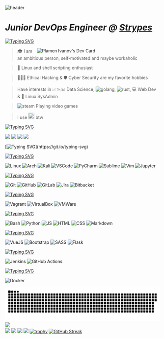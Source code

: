 ![header](https://capsule-render.vercel.app/api?text=Hello%20World!&animation=blinking&type=waving&fontAlign=75&fontAlignY=30&color=timeAuto)

# *Junior DevOps Engineer @ [Strypes](https://strypes.eu/)*

[![Typing SVG](https://readme-typing-svg.herokuapp.com?size=23&color=58F736&background=FFEFEC00&vCenter=true&lines=About+me)](https://git.io/typing-svg)

[//]: <> (<img align="right" width=150px height=150px alt="side_sticker" src="https://media.giphy.com/media/VTtANKl0beDFQRLDTh/giphy.gif" />)
<img align="right" src="https://api.daily.dev/devcards/c49a9b883d1245b1b61ead54015bcf1e.png?r=u70" width="400" alt="Plamen Ivanov's Dev Card"/>

> 🎓 I am an ambitious person, self-motivated and maybe workaholic

> 🐧 Linux and shell scripting enthusiast

> 👨🏻‍💻 Ethical Hacking & 🛡 Cyber Security are my favorite hobbies

> Have interests in 📈📉📊 Data Science, <img src="https://img.shields.io/badge/Go-00ADD8?style=for-the-badge&logo=go&logoColor=white" alt="golang">, <img src="https://img.shields.io/badge/Rust-black?style=for-the-badge&logo=rust&logoColor=#E57324" alt="rust">, 💻 Web Dev & 🤖 Linux SysAdmin

> <img src="https://img.shields.io/badge/Steam-000000?style=for-the-badge&logo=steam&logoColor=white" alt="steam"> Playing video games

> I use <img src="https://cdn0.iconfinder.com/data/icons/flat-round-system/512/archlinux-512.png" width="20px" height="20px"> btw 

[![Typing SVG](https://readme-typing-svg.herokuapp.com?size=23&color=2435F7&background=FFEFEC00&vCenter=true&lines=Contacts)](https://git.io/typing-svg)

<p align="left">
<a href="https://www.linkedin.com/in/plamen-ivanov-33a851226/" target="_blank"><img src="https://img.shields.io/badge/Plamen Ivanov-0077B5?style=for-the-badge&logo=linkedin&logoColor=white"/></a>
<a href="https://discord.com/users/325912532143570944" target="_blank"><img src="https://img.shields.io/badge/PLAMEN-5865F2?style=for-the-badge&logo=discord&logoColor=white"/></a>
<a href="https://plamens-portfolio.vercel.app/" target="_blank"><img src="https://img.shields.io/badge/My Portfolio-4d1c7c?style=for-the-badge&logo=vercel&logoColor=white"/></a>
<a href="mailto:plamen_iv@protonmail.com" target="_blank"><img src="https://img.shields.io/badge/plamen_iv@protonmail.com-8B89CC?style=for-the-badge&logo=protonmail&logoColor=white"/></a>

[![Typing SVG](https://readme-typing-svg.herokuapp.com?size=23&color=F71A49&background=FFEFEC00&vCenter=true&lines=Tech+Stack:)](https://git.io/typing-svg)

[![Typing SVG](https://readme-typing-svg.herokuapp.com?size=18&color=F79924&background=FFEFEC00&vCenter=true&lines=OS+and+IDEs)](https://git.io/typing-svg)

![Linux](https://img.shields.io/badge/Linux-FCC624?style=for-the-badge&logo=linux&logoColor=black)
![Arch](https://img.shields.io/badge/Arch_Linux-1793D1?style=for-the-badge&logo=arch-linux&logoColor=white)
![Kali](https://img.shields.io/badge/Kali_Linux-557C94?style=for-the-badge&logo=kali-linux&logoColor=white)
![VSCode](https://img.shields.io/badge/VSCode-0078D4?style=for-the-badge&logo=visual%20studio%20code&logoColor=white)
![PyCharm](https://img.shields.io/badge/PyCharm-000000.svg?&style=for-the-badge&logo=PyCharm&logoColor=white)
![Sublime](https://img.shields.io/badge/sublime_text-%23575757.svg?&style=for-the-badge&logo=sublime-text&logoColor=important)
![Vim](https://img.shields.io/badge/VIM-%2311AB00.svg?&style=for-the-badge&logo=vim&logoColor=white)
![Jupyter](https://img.shields.io/badge/Jupyter-F37626.svg?&style=for-the-badge&logo=Jupyter&logoColor=white)

[![Typing SVG](https://readme-typing-svg.herokuapp.com?size=18&color=F7EE24&background=FFEFEC00&vCenter=true&lines=Version+Control)](https://git.io/typing-svg)

![Git](https://img.shields.io/badge/GIT-E44C30?style=for-the-badge&logo=git&logoColor=white)
![GitHub](https://img.shields.io/badge/GitHub-100000?style=for-the-badge&logo=github&logoColor=white)
![GitLab](https://img.shields.io/badge/GitLab-330F63?style=for-the-badge&logo=gitlab&logoColor=white)
![Jira](https://img.shields.io/badge/Jira-0052CC?style=for-the-badge&logo=Jira&logoColor=white)
![Bitbucket](https://img.shields.io/badge/Bitbucket-0747a6?style=for-the-badge&logo=bitbucket&logoColor=white)

[![Typing SVG](https://readme-typing-svg.herokuapp.com?size=18&color=57f542&background=FFEFEC00&vCenter=true&lines=Virtualization)](https://git.io/typing-svg)

![Vagrant](https://img.shields.io/badge/Vagrant-1868F2?style=for-the-badge&logo=Vagrant&logoColor=white)
![VirtualBox](https://img.shields.io/badge/VirtualBox-21416b?style=for-the-badge&logo=VirtualBox&logoColor=white)
![VMWare](https://img.shields.io/badge/VMware-231f20?style=for-the-badge&logo=VMware&logoColor=white)


[![Typing SVG](https://readme-typing-svg.herokuapp.com?size=18&color=24F7E0&background=FFEFEC00&vCenter=true&lines=Programming%2FScripting%2FMarkdown+languages)](https://git.io/typing-svg)

![Bash](https://img.shields.io/badge/Shell_Script-121011?style=for-the-badge&logo=gnu-bash&logoColor=white)
![Python](https://img.shields.io/badge/Python-FFD43B?style=for-the-badge&logo=python&logoColor=blue)
![JS](https://img.shields.io/badge/JavaScript-323330?style=for-the-badge&logo=javascript&logoColor=F7DF1E)
![HTML](https://img.shields.io/badge/HTML5-E34F26?style=for-the-badge&logo=html5&logoColor=white)
![CSS](https://img.shields.io/badge/CSS3-1572B6?style=for-the-badge&logo=css3&logoColor=white)
![Markdown](https://img.shields.io/badge/markdown-%23000000.svg?style=for-the-badge&logo=markdown&logoColor=white)

[![Typing SVG](https://readme-typing-svg.herokuapp.com?size=18&color=E727F7&background=FFEFEC00&vCenter=true&lines=Frameworks/Pre-processors)](https://git.io/typing-svg)

![VueJS](https://img.shields.io/badge/Vue.js-35495E?style=for-the-badge&logo=vuedotjs&logoColor=4FC08D)
![Bootstrap](https://img.shields.io/badge/Bootstrap-563D7C?style=for-the-badge&logo=bootstrap&logoColor=white)
![SASS](https://img.shields.io/badge/Sass-CC6699?style=for-the-badge&logo=sass&logoColor=white)
![Flask](https://img.shields.io/badge/flask-%23000.svg?style=for-the-badge&logo=flask&logoColor=white)

[![Typing SVG](https://readme-typing-svg.herokuapp.com?size=18&color=ff1bbc&background=FFEFEC00&vCenter=true&lines=CI/CD)](https://git.io/typing-svg)

![Jenkins](https://img.shields.io/badge/Jenkins-D24939?style=for-the-badge&logo=Jenkins&logoColor=white)
![GitHub Actions](https://img.shields.io/badge/GitHub_Actions-2088FF?style=for-the-badge&logo=github-actions&logoColor=white)

[![Typing SVG](https://readme-typing-svg.herokuapp.com?size=18&color=9427F7&background=FFEFEC00&vCenter=true&lines=PaaS)](https://git.io/typing-svg)

![Docker](https://img.shields.io/badge/Docker-2CA5E0?style=for-the-badge&logo=docker&logoColor=white)

![Snake animation](https://github.com/k1lgor/k1lgor/blob/output/github-contribution-grid-snake.svg)
![](https://github-profile-summary-cards.vercel.app/api/cards/profile-details?username=k1lgor&theme=dracula)  
![](https://github-profile-summary-cards.vercel.app/api/cards/repos-per-language?username=k1lgor&theme=dracula)
![](https://github-profile-summary-cards.vercel.app/api/cards/most-commit-language?username=k1lgor&theme=dracula)
![](https://github-profile-summary-cards.vercel.app/api/cards/stats?username=k1lgor&theme=dracula)
![](https://github-profile-summary-cards.vercel.app/api/cards/productive-time?username=k1lgor&theme=dracula)
[![trophy](https://github-profile-trophy.vercel.app/?username=k1lgor&row=1&theme=dracula)](https://github.com/ryo-ma/github-profile-trophy)
[![GitHub Streak](http://github-readme-streak-stats.herokuapp.com?user=k1lgor&theme=dracula&date_format=j%20M%5B%20Y%5D)](https://git.io/streak-stats)
